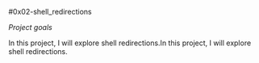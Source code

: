 #0x02-shell_redirections

*Project goals*

In this project, I will explore shell redirections.In this project, I will explore shell redirections.